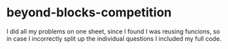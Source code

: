 beyond-blocks-competition
========================

I did all my problems on one sheet, since I found I was reusing funcions, so in case I incorrectly split up the
individual questions I included my full code.
